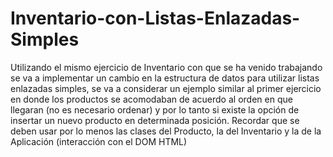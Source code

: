 # Inventario-con-Listas-Enlazadas-Simples
Utilizando el mismo ejercicio de Inventario con que se ha venido trabajando se va a implementar un cambio en la estructura de datos para utilizar listas enlazadas simples, se va a considerar un ejemplo similar al primer ejercicio en donde los productos se acomodaban de acuerdo al orden en que llegaran (no es necesario ordenar) y por lo tanto si existe la opción de insertar un nuevo producto en determinada posición. Recordar que se deben usar por lo menos las clases del Producto, la del Inventario y la de la Aplicación (interacción con el DOM HTML)
